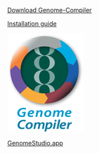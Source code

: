 <p><a href='https://github.com/Twistbioscience/genome-compiler/raw/develop/site/GenomeCompiler.air'>Download Genome-Compiler</a></p>
<p><a href='https://github.com/Twistbioscience/genome-compiler/raw/develop/site/Genome%20Compiler%20desktop%20app%20installation%20.pdf'>Installation guide</a></p>
<img src="https://github.com/Twistbioscience/genome-compiler/blob/develop/site/assets/GCClogo_vertical-12.png?raw=true" alt="GCClogo_vertical-12.png">
<p><a href='https://github.com/Twistbioscience/genome-compiler/raw/develop/site/GenomeCompiler.app'>GenomeStudio.app</a></p>

